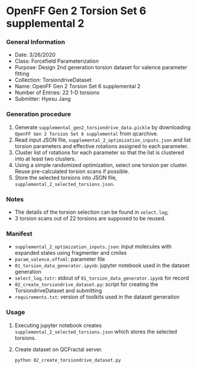 # OpenFF Gen 2 Torsion Set 6 supplemental 2

### General Information
 - Date: 3/26/2020
 - Class: Forcefield Parameterization
 - Purpose: Design 2nd generation torsion dataset for valence parameter fitting
 - Collection: TorsiondriveDataset
 - Name: OpenFF Gen 2 Torsion Set 6 supplemental 2
 - Number of Entries: 22 1-D torsions 
 - Submitter: Hyesu Jang

### Generation procedure

1. Generate `supplemental_gen2_torsiondrive_data.pickle` by downloading `OpenFF Gen 2 Torsion Set 6 supplemental`  from qcarchive.
2. Read input JSON file, `supplemental_2_optimization_inputs.json` and list torsion parameters and effective rotations assigned to each parameter.
3. Cluster list of rotations for each parameter so that the list is clustered into at least two clusters. 
4. Using a simple randomized optimization, select one torsion per cluster. Reuse pre-calculated torsion scans if possible. 
5. Store the selected torsions into JSON file, `supplemental_2_selected_torsions.json`.

### Notes

 - The details of the torsion selection can be found in `select.log`;
 - 3 torsion scans out of 22 torsions are supposed to be reused. 

### Manifest

 - `supplemental_2_optimization_inputs.json`: input molecules with expanded states using fragmenter and cmiles 
 - `param_valence.offxml`: parameter file 
 - `01_torsion_data_generator.ipynb`: jupyter notebook used in the dataset generation
 - `select_log.txtr`: stdout of `01_torsion_data_generator.ipynb` for record
 - `02_create_torsiondrive_dataset.py`: script for creating the TorsiondriveDataset and submitting
 - `requirements.txt`: version of toolkits used in the dataset generation


### Usage

1. Executing jupyter notebook creates `supplemental_2_selected_torsions.json` which stores the selected torsions.

2. Create dataset on QCFractal server.
    ```
    python 02_create_torsiondrive_dataset.py
    ```
